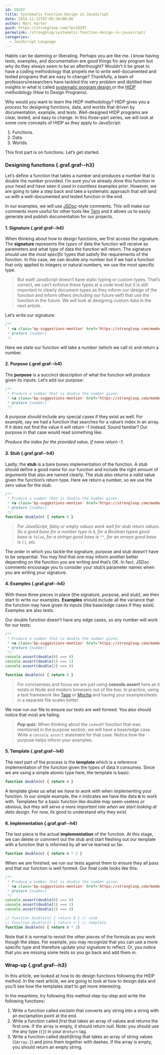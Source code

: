 ```yaml
---
id: 28297
title: Systematic Function Design in JavaScript
date: 2016-11-15T07:05:34+00:00
author: Marc Harter
guid: https://strongloop.com/?p=28297
permalink: /strongblog/systematic-function-design-in-javascript/
categories:
  - JavaScript Language
---
```

<p class="graf graf--p">
  Habits can be damning or liberating. Perhaps you are like me. I know having tests, examples, and documentation are good things for any program but why do they always seem to be an afterthought? Wouldn’t it be great to have a coding methodology that propels me to write well-documented and tested programs that are easy to change? Thankfully, a team of professors/researchers have tackled this very problem and distilled their insights in what is called <a class="markup--anchor markup--p-anchor" href="https://www.edx.org/xseries/how-code-systematic-program-design" target="_blank">systematic program design </a>or the <a class="markup--anchor markup--p-anchor" href="http://www.ccs.neu.edu/home/matthias/HtDP2e/" target="_blank">HtDP </a>methodology (How to Design Programs).
</p>

<p class="graf graf--p">
  Why would you want to learn the HtDP methodology? HtDP gives you a <em class="markup--em markup--p-em">process</em> for designing functions, data, and worlds that driven by documentation, example, and tests. Well-designed HtDP programs are clear, tested, and easy to change. In this three-part series, we will look at some core concepts of HtDP as they apply to JavaScript:<!--more-->
</p>

<ol class="postList">
  <li class="graf graf--li">
    Functions.
  </li>
  <li class="graf graf--li">
    Data.
  </li>
  <li class="graf graf--li">
    Worlds.
  </li>
</ol>

<p class="graf graf--p">
  This first part is on functions. Let’s get started.<!--more-->
</p>

### Designing functions {.graf.graf--h3}

<p class="graf graf--p">
  Let’s define a function that takes a number and produces a number that is double the number provided. I’m sure you’ve already done this function in your head and have seen it used in countless examples prior. However, we are going to take a step back and take a systematic approach that will land us with a well-documented and tested function in the end.
</p>

<p class="graf graf--p">
  In our examples, we will use <a class="markup--anchor markup--p-anchor" href="http://usejsdoc.org/" target="_blank">JSDoc</a>-style comments. This will make our comments more useful for other tools like <a class="markup--anchor markup--p-anchor" href="http://ternjs.net/" target="_blank">Tern</a> and it allows us to easily generate and publish documentation for our projects.
</p>

#### 1. Signature {.graf.graf--h4}

<p class="graf graf--p">
  When thinking about how to design functions, we first access the signature<strong class="markup--strong markup--p-strong">. </strong>The <strong class="markup--strong markup--p-strong">signature</strong> represents the <em class="markup--em markup--p-em">types</em> of data the function will receive as parameters and what <em class="markup--em markup--p-em">type</em> of data the function will return. The signature should use the <em class="markup--em markup--p-em">most specific</em> types that satisfy the requirements of the function. In this case, we can double <em class="markup--em markup--p-em">any </em>number but if we had a function that only applied to integers or natural numbers, we use the most specific type.
</p>

<blockquote class="graf graf--blockquote">
  <p>
    But wait! JavaScript doesn’t have static typing or custom types. That’s correct, we can’t enforce these types at a code level but it is still important to clearly document types as they inform our design of the function and inform others (including our future self) that use the function in the future. We will look at designing custom data in the next article.
  </p>
</blockquote>

<p class="graf graf--p">
  Let’s write our signature:
</p>

```js
/**
 * <a class='bp-suggestions-mention' href='https://strongloop.com/members/param/' rel='nofollow'>@param</a> {number} n
 * @return {number}
 */

```

<p class="graf graf--p">
  Here we state our function will take a number (which we call <em class="markup--em markup--p-em">n</em>) and return a number.
</p>

#### 2. Purpose {.graf.graf--h4}

<p class="graf graf--p">
  The <strong class="markup--strong markup--p-strong">purpose</strong> is a succinct description of what the function will produce given its inputs. Let’s add our purpose:
</p>

```js
/**
 * Produce a number that is double the number given.
 * <a class='bp-suggestions-mention' href='https://strongloop.com/members/param/' rel='nofollow'>@param</a> {number} n
 * @return {number}
 */
```

<p class="graf graf--p">
  A purpose should include any special cases if they exist as well. For example, say we had a function that searches for a value’s index in an array. If it does not find the value it will return <em class="markup--em markup--p-em">-1</em> instead. Sound familiar? Our purpose in that case would read something like:
</p>

<p class="graf graf--p">
  <em class="markup--em markup--p-em">Produce the index for the provided value, if none return -1.</em>
</p>

#### 3. Stub {.graf.graf--h4}

<p class="graf graf--p">
  Lastly, the <strong class="markup--strong markup--p-strong">stub</strong> is a bare bones implementation of the function. A stub should define a good <em class="markup--em markup--p-em">name</em> for our function and include the right amount of <em class="markup--em markup--p-em">arguments</em> that also are named clearly. The stub also returns a <em class="markup--em markup--p-em">valid</em> value given the function’s return type. Here we return a number, so we use the zero value for the stub.
</p>

```js
/**
 * Produce a number that is double the number given.
 * <a class='bp-suggestions-mention' href='https://strongloop.com/members/param/' rel='nofollow'>@param</a> {number} n
 * @return {number}
 */
function double(n) { return 0 }
```

<blockquote class="graf graf--blockquote">
  <p>
    <em class="markup--em markup--blockquote-em">For JavaScript, falsy or empty values work well for stub return values. So a good base for a number type is </em><code class="markup--code markup--blockquote-code"><em class="markup--em markup--blockquote-em">0</em></code><em class="markup--em markup--blockquote-em">, for a Boolean type<em class="markup--em markup--blockquote-em">a good base </em>is </em><code class="markup--code markup--blockquote-code"><em class="markup--em markup--blockquote-em">false</em></code><em class="markup--em markup--blockquote-em">, for a string<em class="markup--em markup--blockquote-em">a good base </em>is </em><code class="markup--code markup--blockquote-code"><em class="markup--em markup--blockquote-em">""</em></code><em class="markup--em markup--blockquote-em">, for an array<em class="markup--em markup--blockquote-em">a good base </em>is</em> <code class="markup--code markup--blockquote-code">[]</code><em class="markup--em markup--blockquote-em">, etc.</em>
  </p>
</blockquote>

<p class="graf graf--p">
  The order in which you tackle the signature, purpose and stub doesn’t have to be sequential. You may find that one may inform another better depending on the function you are writing and that’s OK. In fact, JSDoc comments encourage you to consider your stub’s parameter names when you are writing your signature.
</p>

#### 4. Examples {.graf.graf--h4}

<p class="graf graf--p">
  With these three pieces in place (the signature, purpose, and stub), we then start to write our examples. <strong class="markup--strong markup--p-strong">Examples</strong> should include all the variance that the function may have given its inputs (like base/edge cases if they exist). Examples are also tests.
</p>

<p class="graf graf--p">
  Our double function doesn’t have any edge cases, so any number will work for our tests:
</p>

```js
/**
 * Produce a number that is double the number given.
 * <a class='bp-suggestions-mention' href='https://strongloop.com/members/param/' rel='nofollow'>@param</a> {number} n
 * @return {number}
 */
console.assert(double(0) === 0)
console.assert(double(1) === 1)
console.assert(double(2) === 4)

function double(n) { return 0 }
```

<blockquote class="graf graf--blockquote">
  <p>
    For conciseness and focus we are just using <strong class="markup--strong markup--blockquote-strong">console.assert</strong> here as it exists in Node and modern browsers out of the box. In practice, using a test framework like <a class="markup--anchor markup--blockquote-anchor" href="https://github.com/substack/tape" target="_blank">Tape</a> or <a class="markup--anchor markup--blockquote-anchor" href="http://mochajs.org" target="_blank">Mocha</a> and having your examples/tests in a separate file scales better.
  </p>
</blockquote>

<p class="graf graf--p">
  We now run our file to ensure our tests are well formed. You also should notice that most are failing.
</p>

<blockquote class="graf graf--blockquote">
  <p>
    <strong class="markup--strong markup--blockquote-strong">Pop quiz</strong>: When thinking about the <code class="markup--code markup--blockquote-code">indexOf</code> function that was mentioned in the purpose section, we will have a base/edge case. Write a <code class="markup--code markup--blockquote-code">console.assert</code> statement for that case. Notice how the purpose helps inform your examples.
  </p>
</blockquote>

#### 5. Template {.graf.graf--h4}

<p class="graf graf--p">
  The next part of the process is the <strong class="markup--strong markup--p-strong">template</strong> which is a reference implementation of the function given the types of data it consumes. Since we are using a simple atomic type here, the template is basic:
</p>

```js
function double(n) { return n }
```

<p class="graf graf--p">
  A template gives us what we <em class="markup--em markup--p-em">have to work with</em> when implementing your function. In our simple example, the <em class="markup--em markup--p-em">n</em> indicates we have the data <strong class="markup--strong markup--p-strong">n</strong> to work with. Templates for a basic function like double may seem useless or obvious, but <em class="markup--em markup--p-em">they will serve a more important role when we start looking at data design</em>. For now, its good to understand why they exist.
</p>

#### 6. Implementation {.graf.graf--h4}

<p class="graf graf--p">
  The last piece is the actual <strong class="markup--strong markup--p-strong">implementation</strong> of the function. At this stage, we can delete or comment out the stub and start fleshing out our template with a function that is informed by all we’ve learned so far.
</p>

```js
function double(n) { return n * 2 }
```

<p class="graf graf--p">
  When we are finished, we run our tests against them to ensure they all pass and that our function is well formed. Our final code looks like this:
</p>

```js
/**
 * Produce a number that is double the number given.
 * <a class='bp-suggestions-mention' href='https://strongloop.com/members/param/' rel='nofollow'>@param</a> {number} n
 * @return {number}
 */
console.assert(double(0) === 0)
console.assert(double(1) === 1)
console.assert(double(2) === 4)

// function double(n) { return 0 } // stub
// function double(n) { return n } // template
function double(n) { return n * 2}
```

<p class="graf graf--p">
  Note that it is normal to revisit the other pieces of the formula as you work though the steps. For example, you may recognize that you can use a more specific type and therefore update your signature to reflect. Or, you notice that you are missing some tests so you go back and add them in.
</p>

### Wrap-up {.graf.graf--h3}

<p class="graf graf--p">
  In this article, we looked at how to do design functions following the HtDP method. In the next article, we are going to look at how to design data and you’ll see how the templates start to get more interesting.
</p>

<p class="graf graf--p">
  In the meantime, try following this method step-by-step and write the following functions:
</p>

<ol class="postList">
  <li class="graf graf--li">
    Write a function called <em class="markup--em markup--li-em">exclaim</em> that converts any string into a string with an exclamation point at the end.
  </li>
  <li class="graf graf--li">
    Write a function called <em class="markup--em markup--li-em">first</em> that takes an array of values and returns the first one. If the array is empty, it should return null. Note: you should use the any type (<code class="markup--code markup--li-code">{}</code>) in your <code class="markup--code markup--li-code">@return</code> tag.
  </li>
  <li class="graf graf--li">
    Write a function called <em class="markup--em markup--li-em">dashString</em> that takes an array of string values (<code class="markup--code markup--li-code">{Array.<string>}</code>) and joins them together with dashes. If the array is empty, you should return an empty string.
  </li>
</ol>